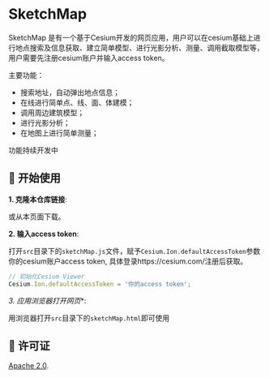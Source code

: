 # SketchMap

SketchMap 是有一个基于Cesium开发的网页应用，用户可以在cesium基础上进行地点搜索及信息获取、建立简单模型、进行光影分析、测量、调用截取模型等，用户需要先注册cesium账户并输入access token。

主要功能：
* 搜索地址，自动弹出地点信息；
* 在线进行简单点、线、面、体建模；
* 调用周边建筑模型；
* 进行光影分析；
* 在地图上进行简单测量；

功能持续开发中

## :rocket: 开始使用

**1. 克隆本仓库链接**:

或从本页面下载。

**2. 输入access token**:

打开`src`目录下的`sketchMap.js`文件，赋予`Cesium.Ion.defaultAccessToken`参数你的cesium账户access token, 具体登录https://cesium.com/注册后获取。

```javascript
// 初始化Cesium Viewer
Cesium.Ion.defaultAccessToken = '你的access token';
```

**3*. 应用浏览器打开网页**:

用浏览器打开`src`目录下的`sketchMap.html`即可使用

## :green_book: 许可证

[Apache 2.0](http://www.apache.org/licenses/LICENSE-2.0.html).
